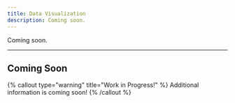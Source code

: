 ```yaml
---
title: Data Visualization
description: Coming soon.
---
```


Coming soon.

---

## Coming Soon

{% callout type="warning" title="Work in Progress!" %}
Additional information is coming soon!
{% /callout %}
